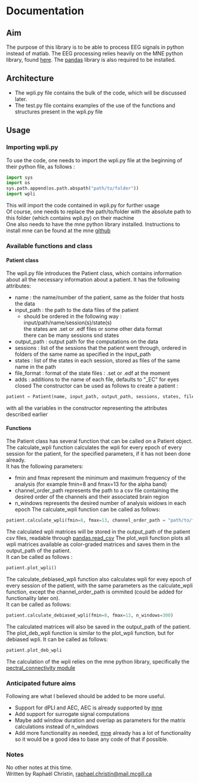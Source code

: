 # Documentation
## Aim
The purpose of this library is to be able to process EEG signals in python instead of matlab. The EEG processing relies heavily on the MNE python library, found [here](https://github.com/mne-tools/mne-python). The [pandas](https://pandas.pydata.org/) library is also required to be installed. 
## Architecture
- The wpli.py file contains the bulk of the code, which will be discussed later.
- The test.py file contains examples of the use of the functions and structures present in the wpli.py file
## Usage
### Importing wpli.py
To use the code, one needs to import the wpli.py file at the beginning of their python file, as follows : 
```python
import sys
import os
sys.path.append(os.path.abspath("path/to/folder"))
import wpli
```
This will import the code contained in wpli.py for further usage  
Of course, one needs to replace the path/to/folder with the absolute path to this folder (which contains wpli.py) on their machine  
One also needs to have the mne python library installed. Instructions to install mne can be found at the mne [github](https://github.com/mne-tools/mne-python)
### Available functions and class
#### Patient class
The wpli.py file introduces the Patient class, which contains information about all the necessary information about a patient. 
It has the following attributes: 
- name : the name/number of the patient, same as the folder that hosts the data
- input_path : the path to the data files of the patient 
   - should be ordered in the following way : input/path/name/session(s)/state(s)  
   the states are .set or .edf files or some other data format  
   there can be many sessions snd states
- output_path : output path for the computations on the data
- sessions : list of the sessions that the patient went through, ordered in folders of the same name as specified in the input_path
- states : list of the states in each session, stored as files of the same name in the path
- file_format : format of the state files : .set or .edf at the moment 
- adds : additions to the name of each file, defaults to "_EC" for eyes closed
The constructor can be used as follows to create a patient : 
```python
patient = Patient(name, input_path, output_path, sessions, states, file_format, adds)
```
with all the variables in the constructor representing the attributes described earlier 
#### Functions
The Patient class has several function that can be called on a Patient object.  
The calculate_wpli function calculates the wpli for every epoch of every session for the patient, for the specified parameters, if it has not been done already.  
It has the following parameters: 
- fmin and fmax represent the minimum and maximum frequency of the analysis (for example fmin=8 and fmax=13 for the alpha band)
- channel_order_path represents the path to a csv file containing the desired order of the channels and their associated brain region
- n_windows represents the desired number of analysis widows in each epoch
The calculate_wpli function can be called as follows: 
```python
patient.calculate_wpli(fmin=8, fmax=13, channel_order_path = "path/to/file", n_windows = 300)
```
The calculated wpli matrices will be stored in the output_path of the patient csv files, readable through [pandas.read_csv](https://pandas.pydata.org/docs/reference/api/pandas.read_csv.html?highlight=read_csv)
The plot_wpli function plots all wpli matrices available as color-graded matrices and saves them in the output_path of the patient.  
It can be called as follows : 
```python
patient.plot_wpli()
```
The calculate_debiased_wpli function also calculates wpli for evey epoch of every session of the patient, with the same parameters as the calculate_wpli function, except the channel_order_path is ommited (could be added for functionality later on).  
It can be called as follows: 
```python
patient.calculate_debiased_wpli(fmin=8, fmax=13, n_windows=300)
```
The calculated matrices will also be saved in the output_path of the patient.  
The plot_deb_wpli function is similar to the plot_wpli function, but for debiased wpli. It can be called as follows: 
```python
patient.plot_deb_wpli
```
The calculation of the wpli relies on the mne python library, specifically the [pectral_connectivity module](https://mne.tools/stable/auto_examples/connectivity/plot_sensor_connectivity.html#sphx-glr-auto-examples-connectivity-plot-sensor-connectivity-py)  
### Anticipated future aims
Following are what I believed should be added to be more useful.  
- Support for dPLI and AEC, AEC is already supported by [mne](https://mne.tools/stable/auto_examples/connectivity/plot_mne_inverse_envelope_correlation.html#sphx-glr-auto-examples-connectivity-plot-mne-inverse-envelope-correlation-py)
- Add support for surrogate signal computations
- Maybe add window duration and overlap as parameters for the matrix calculations instead of n_windows
- Add more functionality as needed, [mne](https://mne.tools/stable/index.html) already has a lot of functionality so it would be a good idea to base any code of that if possible.  
### Notes
No other notes at this time.  
Written by Raphaël Christin, raphael.christin@mail.mcgill.ca
